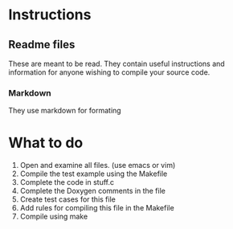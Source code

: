# Instructions

## Readme files

These are meant to be read. They contain useful instructions and information for anyone wishing to compile your source code.

### Markdown

They use markdown for formating



# What to do

1. Open and examine all files. (use emacs or vim)
2. Compile the test example using the Makefile
3. Complete the code in stuff.c
4. Complete the Doxygen comments in the file
5. Create test cases for this file
6. Add rules for compiling this file in the Makefile 
7. Compile using make


